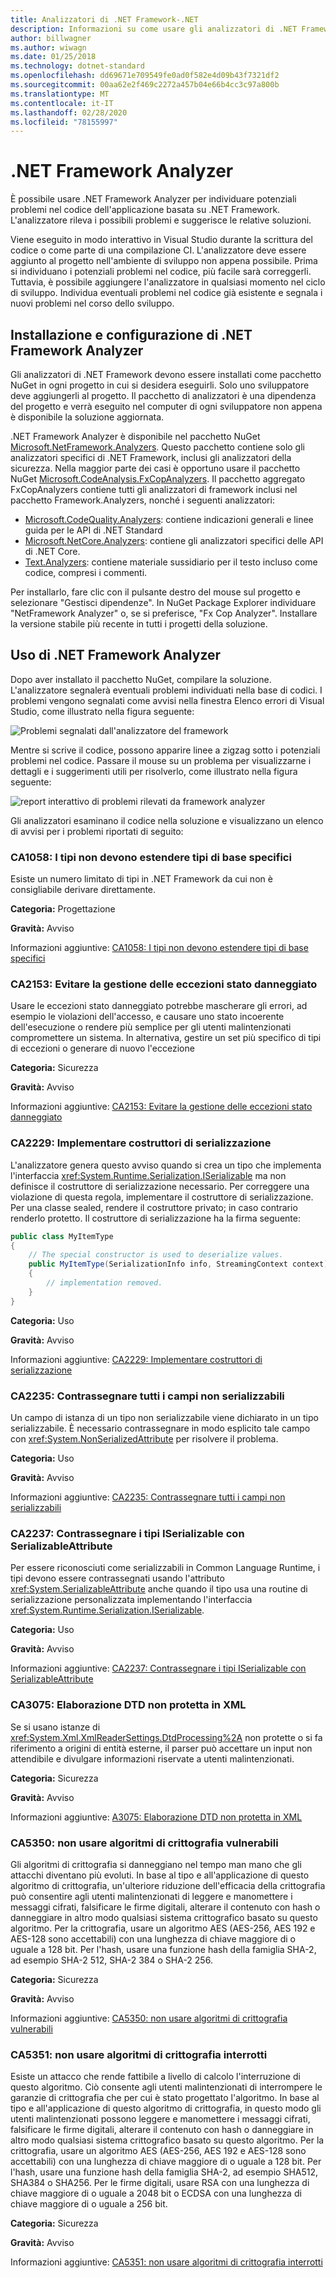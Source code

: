 ```yaml
---
title: Analizzatori di .NET Framework-.NET
description: Informazioni su come usare gli analizzatori di .NET Framework nel pacchetto .NET Framework analizzatori per individuare e risolvere i rischi per la sicurezza
author: billwagner
ms.author: wiwagn
ms.date: 01/25/2018
ms.technology: dotnet-standard
ms.openlocfilehash: dd69671e709549fe0ad0f582e4d09b43f7321df2
ms.sourcegitcommit: 00aa62e2f469c2272a457b04e66b4cc3c97a800b
ms.translationtype: MT
ms.contentlocale: it-IT
ms.lasthandoff: 02/28/2020
ms.locfileid: "78155997"
---
```

# <a name="the-net-framework-analyzer"></a>.NET Framework Analyzer

È possibile usare .NET Framework Analyzer per individuare potenziali problemi nel codice dell'applicazione basata su .NET Framework. L'analizzatore rileva i possibili problemi e suggerisce le relative soluzioni.

Viene eseguito in modo interattivo in Visual Studio durante la scrittura del codice o come parte di una compilazione CI. L'analizzatore deve essere aggiunto al progetto nell'ambiente di sviluppo non appena possibile. Prima si individuano i potenziali problemi nel codice, più facile sarà correggerli. Tuttavia, è possibile aggiungere l'analizzatore in qualsiasi momento nel ciclo di sviluppo. Individua eventuali problemi nel codice già esistente e segnala i nuovi problemi nel corso dello sviluppo.

## <a name="installing-and-configuring-the-net-framework-analyzer"></a>Installazione e configurazione di .NET Framework Analyzer

Gli analizzatori di .NET Framework devono essere installati come pacchetto NuGet in ogni progetto in cui si desidera eseguirli. Solo uno sviluppatore deve aggiungerli al progetto. Il pacchetto di analizzatori è una dipendenza del progetto e verrà eseguito nel computer di ogni sviluppatore non appena è disponibile la soluzione aggiornata.

.NET Framework Analyzer è disponibile nel pacchetto NuGet [Microsoft.NetFramework.Analyzers](https://www.nuget.org/packages/Microsoft.NetFramework.Analyzers/). Questo pacchetto contiene solo gli analizzatori specifici di .NET Framework, inclusi gli analizzatori della sicurezza. Nella maggior parte dei casi è opportuno usare il pacchetto NuGet [Microsoft.CodeAnalysis.FxCopAnalyzers](https://www.nuget.org/packages/Microsoft.CodeAnalysis.FxCopAnalyzers).
Il pacchetto aggregato FxCopAnalyzers contiene tutti gli analizzatori di framework inclusi nel pacchetto Framework.Analyzers, nonché i seguenti analizzatori:

- [Microsoft.CodeQuality.Analyzers](https://www.nuget.org/packages/Microsoft.CodeQuality.Analyzers): contiene indicazioni generali e linee guida per le API di .NET Standard
- [Microsoft.NetCore.Analyzers](https://www.nuget.org/packages/Microsoft.NetCore.Analyzers): contiene gli analizzatori specifici delle API di .NET Core.
- [Text.Analyzers](https://www.nuget.org/packages/Text.Analyzers): contiene materiale sussidiario per il testo incluso come codice, compresi i commenti.

Per installarlo, fare clic con il pulsante destro del mouse sul progetto e selezionare "Gestisci dipendenze".
In NuGet Package Explorer individuare "NetFramework Analyzer" o, se si preferisce, "Fx Cop Analyzer". Installare la versione stabile più recente in tutti i progetti della soluzione.

## <a name="using-the-net-framework-analyzer"></a>Uso di .NET Framework Analyzer

Dopo aver installato il pacchetto NuGet, compilare la soluzione. L'analizzatore segnalerà eventuali problemi individuati nella base di codici. I problemi vengono segnalati come avvisi nella finestra Elenco errori di Visual Studio, come illustrato nella figura seguente:

![Problemi segnalati dall'analizzatore del framework](./media/framework-analyzers-2.png)

Mentre si scrive il codice, possono apparire linee a zigzag sotto i potenziali problemi nel codice.
Passare il mouse su un problema per visualizzarne i dettagli e i suggerimenti utili per risolverlo, come illustrato nella figura seguente:

![report interattivo di problemi rilevati da framework analyzer](./media/framework-analyzers-1.png)

Gli analizzatori esaminano il codice nella soluzione e visualizzano un elenco di avvisi per i problemi riportati di seguito:

### <a name="ca1058-types-should-not-extend-certain-base-types"></a>CA1058: I tipi non devono estendere tipi di base specifici

Esiste un numero limitato di tipi in .NET Framework da cui non è consigliabile derivare direttamente.

**Categoria:** Progettazione

**Gravità:** Avviso

Informazioni aggiuntive: [CA1058: I tipi non devono estendere tipi di base specifici](/visualstudio/code-quality/ca1058-types-should-not-extend-certain-base-types)

### <a name="ca2153-do-not-catch-corrupted-state-exceptions"></a>CA2153: Evitare la gestione delle eccezioni stato danneggiato

Usare le eccezioni stato danneggiato potrebbe mascherare gli errori, ad esempio le violazioni dell'accesso, e causare uno stato incoerente dell'esecuzione o rendere più semplice per gli utenti malintenzionati compromettere un sistema. In alternativa, gestire un set più specifico di tipi di eccezioni o generare di nuovo l'eccezione

**Categoria:** Sicurezza

**Gravità:** Avviso

Informazioni aggiuntive: [CA2153: Evitare la gestione delle eccezioni stato danneggiato](/visualstudio/code-quality/ca2153-avoid-handling-corrupted-state-exceptions)

### <a name="ca2229-implement-serialization-constructors"></a>CA2229: Implementare costruttori di serializzazione

L'analizzatore genera questo avviso quando si crea un tipo che implementa l'interfaccia <xref:System.Runtime.Serialization.ISerializable> ma non definisce il costruttore di serializzazione necessario. Per correggere una violazione di questa regola, implementare il costruttore di serializzazione. Per una classe sealed, rendere il costruttore privato; in caso contrario renderlo protetto. Il costruttore di serializzazione ha la firma seguente:

```csharp
public class MyItemType
{
    // The special constructor is used to deserialize values.
    public MyItemType(SerializationInfo info, StreamingContext context)
    {
        // implementation removed.
    }
}
```

**Categoria:** Uso

**Gravità:** Avviso

Informazioni aggiuntive: [CA2229: Implementare costruttori di serializzazione](/visualstudio/code-quality/ca2229-implement-serialization-constructors)

### <a name="ca2235-mark-all-non-serializable-fields"></a>CA2235: Contrassegnare tutti i campi non serializzabili

Un campo di istanza di un tipo non serializzabile viene dichiarato in un tipo serializzabile. È necessario contrassegnare in modo esplicito tale campo con <xref:System.NonSerializedAttribute> per risolvere il problema.

**Categoria:** Uso

**Gravità:** Avviso

Informazioni aggiuntive: [CA2235: Contrassegnare tutti i campi non serializzabili](/visualstudio/code-quality/ca2235-mark-all-non-serializable-fields)

### <a name="ca2237-mark-iserializable-types-with-serializable"></a>CA2237: Contrassegnare i tipi ISerializable con SerializableAttribute

Per essere riconosciuti come serializzabili in Common Language Runtime, i tipi devono essere contrassegnati usando l'attributo <xref:System.SerializableAttribute> anche quando il tipo usa una routine di serializzazione personalizzata implementando l'interfaccia <xref:System.Runtime.Serialization.ISerializable>.

**Categoria:** Uso

**Gravità:** Avviso

Informazioni aggiuntive: [CA2237: Contrassegnare i tipi ISerializable con SerializableAttribute](/visualstudio/code-quality/ca2237-mark-iserializable-types-with-serializableattribute)

### <a name="ca3075-insecure-dtd-processing-in-xml"></a>CA3075: Elaborazione DTD non protetta in XML

Se si usano istanze di <xref:System.Xml.XmlReaderSettings.DtdProcessing%2A> non protette o si fa riferimento a origini di entità esterne, il parser può accettare un input non attendibile e divulgare informazioni riservate a utenti malintenzionati.  

**Categoria:** Sicurezza

**Gravità:** Avviso

Informazioni aggiuntive: [A3075: Elaborazione DTD non protetta in XML](/visualstudio/code-quality/ca2237-mark-iserializable-types-with-serializableattribute)

### <a name="ca5350-do-not-use-weak-cryptographic-algorithms"></a>CA5350: non usare algoritmi di crittografia vulnerabili

Gli algoritmi di crittografia si danneggiano nel tempo man mano che gli attacchi diventano più evoluti. In base al tipo e all'applicazione di questo algoritmo di crittografia, un'ulteriore riduzione dell'efficacia della crittografia può consentire agli utenti malintenzionati di leggere e manomettere i messaggi cifrati, falsificare le firme digitali, alterare il contenuto con hash o danneggiare in altro modo qualsiasi sistema crittografico basato su questo algoritmo. Per la crittografia, usare un algoritmo AES (AES-256, AES 192 e AES-128 sono accettabili) con una lunghezza di chiave maggiore di o uguale a 128 bit. Per l'hash, usare una funzione hash della famiglia SHA-2, ad esempio SHA-2 512, SHA-2 384 o SHA-2 256.

**Categoria:** Sicurezza

**Gravità:** Avviso

Informazioni aggiuntive: [CA5350: non usare algoritmi di crittografia vulnerabili](/visualstudio/code-quality/ca5350-do-not-use-weak-cryptographic-algorithms)

### <a name="ca5351-do-not-use-broken-cryptographic-algorithms"></a>CA5351: non usare algoritmi di crittografia interrotti

Esiste un attacco che rende fattibile a livello di calcolo l'interruzione di questo algoritmo. Ciò consente agli utenti malintenzionati di interrompere le garanzie di crittografia che per cui è stato progettato l'algoritmo. In base al tipo e all'applicazione di questo algoritmo di crittografia, in questo modo gli utenti malintenzionati possono leggere e manomettere i messaggi cifrati, falsificare le firme digitali, alterare il contenuto con hash o danneggiare in altro modo qualsiasi sistema crittografico basato su questo algoritmo. Per la crittografia, usare un algoritmo AES (AES-256, AES 192 e AES-128 sono accettabili) con una lunghezza di chiave maggiore di o uguale a 128 bit. Per l'hash, usare una funzione hash della famiglia SHA-2, ad esempio SHA512, SHA384 o SHA256. Per le firme digitali, usare RSA con una lunghezza di chiave maggiore di o uguale a 2048 bit o ECDSA con una lunghezza di chiave maggiore di o uguale a 256 bit.

**Categoria:** Sicurezza

**Gravità:** Avviso

Informazioni aggiuntive: [CA5351: non usare algoritmi di crittografia interrotti](/visualstudio/code-quality/ca5351)
